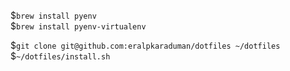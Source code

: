 $`brew install pyenv`  
$`brew install pyenv-virtualenv`

$`git clone git@github.com:eralpkaraduman/dotfiles ~/dotfiles`  
$`~/dotfiles/install.sh`
